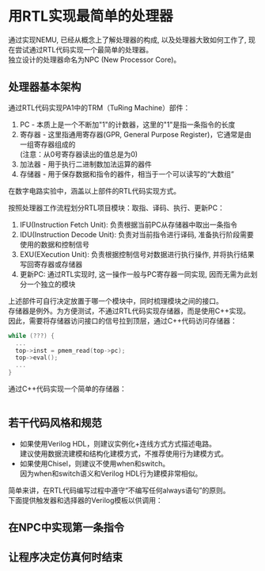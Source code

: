 # 用RTL实现最简单的处理器  
通过实现NEMU, 已经从概念上了解处理器的构成, 以及处理器大致如何工作了, 现在尝试通过RTL代码实现一个最简单的处理器。   
独立设计的处理器命名为NPC (New Processor Core)。  
## 处理器基本架构  
通过RTL代码实现PA1中的TRM（TuRing Machine）部件：  
1. PC - 本质上是一个不断加"1"的计数器，这里的"1"是指一条指令的长度  
2. 寄存器 - 这里指通用寄存器(GPR, General Purpose Register)，它通常是由一组寄存器组成的  
           (注意：从0号寄存器读出的值总是为0)  
3. 加法器 - 用于执行二进制数加法运算的器件  
4. 存储器 - 用于保存数据和指令的器件，相当于一个可以读写的“大数组”  

在数字电路实验中，涵盖以上部件的RTL代码实现方式。

按照处理器工作流程划分RTL项目模块：取指、译码、执行、更新PC：  
1. IFU(Instruction Fetch Unit): 负责根据当前PC从存储器中取出一条指令  
2. IDU(Instruction Decode Unit): 负责对当前指令进行译码, 准备执行阶段需要使用的数据和控制信号  
3. EXU(EXecution Unit): 负责根据控制信号对数据进行执行操作, 并将执行结果写回寄存器或存储器  
4. 更新PC: 通过RTL实现时, 这一操作一般与PC寄存器一同实现, 因而无需为此划分一个独立的模块  

上述部件可自行决定放置于哪一个模块中，同时梳理模块之间的接口。  
存储器是例外。为方便测试，不通过RTL代码实现存储器，而是使用C++实现。  
因此，需要将存储器访问接口的信号拉到顶层，通过C++代码访问存储器：  
```C++
while (???) {
  ...
  top->inst = pmem_read(top->pc);
  top->eval();
  ...
}
```
通过C++代码实现一个简单的存储器：
```C++

```
## 若干代码风格和规范  
- 如果使用Verilog HDL，则建议实例化+连线方式方式描述电路。  
  建议使用数据流建模和结构化建模方式，不推荐使用行为建模方式。  
- 如果使用Chisel，则建议不使用when和switch。  
  因为when和switch语义和Verilog HDL行为建模非常相似。  

简单来讲，在RTL代码编写过程中遵守“不编写任何always语句”的原则。  
下面提供触发器和选择器的Verilog模板以供调用：  





## 在NPC中实现第一条指令  


## 让程序决定仿真何时结束  
